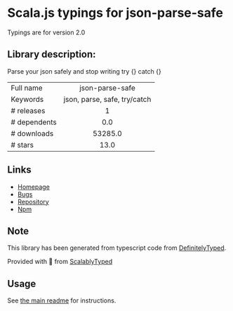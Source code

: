 
# Scala.js typings for json-parse-safe

Typings are for version 2.0

## Library description:
Parse your json safely and stop writing try {} catch {}

|                    |                 |
| ------------------ | :-------------: |
| Full name          | json-parse-safe |
| Keywords           | json, parse, safe, try/catch |
| # releases         | 1 |
| # dependents       | 0.0 |
| # downloads        | 53285.0 |
| # stars            | 13.0 |

## Links
- [Homepage](https://github.com/joaquimserafim/json-parse-safe)
- [Bugs](https://github.com/joaquimserafim/json-parse-safe/issues)
- [Repository](https://github.com/joaquimserafim/json-parse-safe)
- [Npm](https://www.npmjs.com/package/json-parse-safe)
    


## Note
This library has been generated from typescript code from [DefinitelyTyped](https://definitelytyped.org).

Provided with :purple_heart: from [ScalablyTyped](https://github.com/oyvindberg/ScalablyTyped)

## Usage
See [the main readme](../../readme.md) for instructions.


